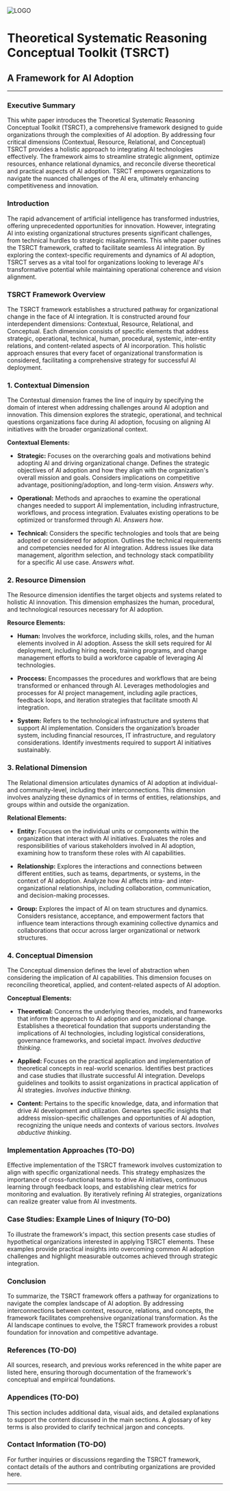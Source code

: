![LOGO](media/TSRCT_logo.png "TSRCT Logo")

# Theoretical Systematic Reasoning Conceptual Toolkit (TSRCT) 
## A Framework for AI Adoption

---
### Executive Summary

This white paper introduces the Theoretical Systematic Reasoning Conceptual Toolkit (TSRCT), a comprehensive framework designed to guide organizations through the complexities of AI adoption. By addressing four critical dimensions (Contextual, Resource, Relational, and Conceptual) TSRCT provides a holistic approach to integrating AI technologies effectively. The framework aims to streamline strategic alignment, optimize resources, enhance relational dynamics, and reconcile diverse theoretical and practical aspects of AI adoption. TSRCT empowers organizations to navigate the nuanced challenges of the AI era, ultimately enhancing competitiveness and innovation.

### Introduction

The rapid advancement of artificial intelligence has transformed industries, offering unprecedented opportunities for innovation. However, integrating AI into existing organizational structures presents significant challenges, from technical hurdles to strategic misalignments. This white paper outlines the TSRCT framework, crafted to facilitate seamless AI integration. By exploring the context-specific requirements and dynamics of AI adoption, TSRCT serves as a vital tool for organizations looking to leverage AI's transformative potential while maintaining operational coherence and vision alignment.

### TSRCT Framework Overview

The TSRCT framework establishes a structured pathway for organizational change in the face of AI integration. It is constructed around four interdependent dimensions: Contextual, Resource, Relational, and Conceptual. Each dimension consists of specific elements that address strategic, operational, technical, human, procedural, systemic, inter-entity relations, and content-related aspects of AI incorporation. This holistic approach ensures that every facet of organizational transformation is considered, facilitating a comprehensive strategy for successful AI deployment.

### 1. Contextual Dimension

The Contextual dimension frames the line of inquiry by specifying the domain of interest when addressing challenges around AI adoption and innovation. This dimension explores the strategic, operational, and technical questions organizations face during AI adoption, focusing on aligning AI initiatives with the broader organizational context.

**Contextual Elements:**

- **Strategic:** Focuses on the overarching goals and motivations behind adopting AI and driving organizational change. Defines the strategic objectives of AI adoption and how they align with the organization's overall mission and goals. Considers implications on competitive advantage, positioning/adoption, and long-term vision. *Answers why*.

- **Operational:** Methods and apraoches to examine the operational changes needed to support AI implementation, including infrastructure, workflows, and process integration. Evaluates existing operations to be optimized or transformed through AI. *Answers how*.

- **Technical:** Considers the specific technologies and tools that are being adopted or considered for adoption. Outlines the technical requirements and competencies needed for AI integration. Address issues like data management, algorithm selection, and technology stack compatibility for a specific AI use case. *Answers what*.

### 2. Resource Dimension

The Resource dimension identifies the target objects and systems related to holistic AI innovation. This dimension emphasizes the human, procedural, and technological resources necessary for AI adoption.

**Resource Elements:**

- **Human:** Involves the workforce, including skills, roles, and the human elements involved in AI adoption. Assess the skill sets required for AI deployment, including hiring needs, training programs, and change management efforts to build a workforce capable of leveraging AI technologies.

- **Proccess:** Encompasses the procedures and workflows that are being transformed or enhanced through AI. Leverages methodologies and processes for AI project management, including agile practices, feedback loops, and iteration strategies that facilitate smooth AI integration.

- **System:** Refers to the technological infrastructure and systems that support AI implementation. Considers the organization’s broader system, including financial resources, IT infrastructure, and regulatory considerations. Identify investments required to support AI initiatives sustainably.

### 3. Relational Dimension

The Relational dimension articulates dynamics of AI adoption at individual- and community-level, including their interconnections. This dimension involves analyzing these dynamics of in terms of entities, relationships, and groups within and outside the organization.

**Relational Elements:**

- **Entity:** Focuses on the individual units or components within the organization that interact with AI initiatives. Evaluates the roles and responsibilities of various stakeholders involved in AI adoption, examining how to transform these roles with AI capabilities.

- **Relationship:** Explores the interactions and connections between different entities, such as teams, departments, or systems, in the context of AI adoption. Analyze how AI affects intra- and inter-organizational relationships, including collaboration, communication, and decision-making processes.

- **Group:** Explores the impact of AI on team structures and dynamics. Considers resistance, acceptance, and empowerment factors that influence team interactions through examining collective dynamics and collaborations that occur across larger organizational or network structures.

### 4. Conceptual Dimension

The Conceptual dimension defines the level of abstraction when considering the implication of AI capabilities. This dimension focuses on reconciling theoretical, applied, and content-related aspects of AI adoption.

**Conceptual Elements:**

- **Theoretical:** Concerns the underlying theories, models, and frameworks that inform the approach to AI adoption and organizational change. Establishes a theoretical foundation that supports understanding the implications of AI technologies, including logistical considerations, governance frameworks, and societal impact. *Involves deductive thinking*.

- **Applied:** Focuses on the practical application and implementation of theoretical concepts in real-world scenarios. Identifies best practices and case studies that illustrate successful AI integration. Develops guidelines and toolkits to assist organizations in practical application of AI strategies. *Involves inductive thinkng*.

- **Content:** Pertains to the specific knowledge, data, and information that drive AI development and utilization. Geneartes specific insights that address mission-specific challenges and opportunities of AI adoption, recognizing the unique needs and contexts of various sectors. *Involves abductive thinking*.

### Implementation Approaches (TO-DO)

Effective implementation of the TSRCT framework involves customization to align with specific organizational needs. This strategy emphasizes the importance of cross-functional teams to drive AI initiatives, continuous learning through feedback loops, and establishing clear metrics for monitoring and evaluation. By iteratively refining AI strategies, organizations can realize greater value from AI investments.

### Case Studies: Example Lines of Iniqury (TO-DO)

To illustrate the framework's impact, this section presents case studies of hypothetical organizations interested in applying TSRCT elements. These examples provide practical insights into overcoming common AI adoption challenges and highlight measurable outcomes achieved through strategic integration.

### Conclusion

To summarize, the TSRCT framework offers a pathway for organizations to navigate the complex landscape of AI adoption. By addressing interconnections between context, resource, relations, and concepts, the framework facilitates comprehensive organizational transformation. As the AI landscape continues to evolve, the TSRCT framework provides a robust foundation for innovation and competitive advantage.

### References (TO-DO)

All sources, research, and previous works referenced in the white paper are listed here, ensuring thorough documentation of the framework's conceptual and empirical foundations.

### Appendices (TO-DO)

This section includes additional data, visual aids, and detailed explanations to support the content discussed in the main sections. A glossary of key terms is also provided to clarify technical jargon and concepts.

### Contact Information (TO-DO)

For further inquiries or discussions regarding the TSRCT framework, contact details of the authors and contributing organizations are provided here.

---
